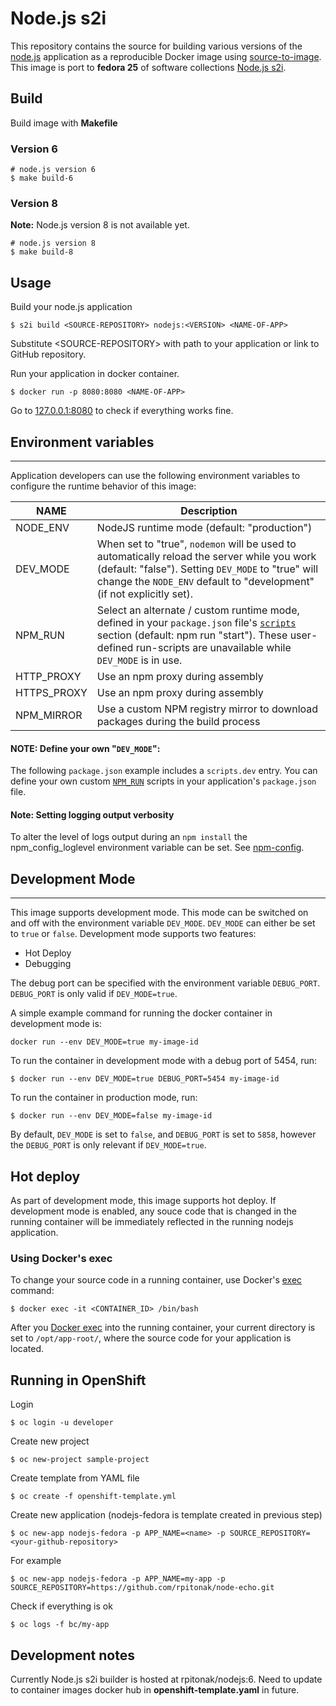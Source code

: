 # Node.js s2i
This repository contains the source for building various versions of the [node.js](https://nodejs.org/) application as a reproducible Docker image using [source-to-image](https://github.com/openshift/source-to-image). This image is port to **fedora 25** of software collections [Node.js s2i](https://github.com/sclorg/s2i-nodejs-container).

## Build
Build image with **Makefile**

### Version 6
```
# node.js version 6
$ make build-6
```

### Version 8
**Note:** Node.js version 8 is not available yet. 
```
# node.js version 8
$ make build-8
```

## Usage

Build your node.js application
```
$ s2i build <SOURCE-REPOSITORY> nodejs:<VERSION> <NAME-OF-APP>
```
Substitute \<SOURCE-REPOSITORY\> with path to your application or link to GitHub repository.

Run your application in docker container.

```
$ docker run -p 8080:8080 <NAME-OF-APP>
```

Go to [127.0.0.1:8080](127.0.0.1:8080) to check if everything works fine.

## Environment variables
---------------------

Application developers can use the following environment variables to configure the runtime behavior of this image:

NAME        | Description
------------|-------------
NODE_ENV    | NodeJS runtime mode (default: "production")
DEV_MODE    | When set to "true", `nodemon` will be used to automatically reload the server while you work (default: "false"). Setting `DEV_MODE` to "true" will change the `NODE_ENV` default to "development" (if not explicitly set).
NPM_RUN     | Select an alternate / custom runtime mode, defined in your `package.json` file's [`scripts`](https://docs.npmjs.com/misc/scripts) section (default: npm run "start"). These user-defined run-scripts are unavailable while `DEV_MODE` is in use.
HTTP_PROXY  | Use an npm proxy during assembly
HTTPS_PROXY | Use an npm proxy during assembly
NPM_MIRROR  | Use a custom NPM registry mirror to download packages during the build process

#### NOTE: Define your own "`DEV_MODE`":

The following `package.json` example includes a `scripts.dev` entry.  You can define your own custom [`NPM_RUN`](https://docs.npmjs.com/cli/run-script) scripts in your application's `package.json` file.

#### Note: Setting logging output verbosity
To alter the level of logs output during an `npm install` the npm_config_loglevel environment variable can be set. See [npm-config](https://docs.npmjs.com/misc/config).

## Development Mode
---------------------
This image supports development mode. This mode can be switched on and off with the environment variable `DEV_MODE`. `DEV_MODE` can either be set to `true` or `false`.
Development mode supports two features:
* Hot Deploy
* Debugging

The debug port can be specified with the environment variable `DEBUG_PORT`. `DEBUG_PORT` is only valid if `DEV_MODE=true`.

A simple example command for running the docker container in development mode is:
```
docker run --env DEV_MODE=true my-image-id
```

To run the container in development mode with a debug port of 5454, run:
```
$ docker run --env DEV_MODE=true DEBUG_PORT=5454 my-image-id
```

To run the container in production mode, run:
```
$ docker run --env DEV_MODE=false my-image-id
```

By default, `DEV_MODE` is set to `false`, and `DEBUG_PORT` is set to `5858`, however the `DEBUG_PORT` is only relevant if `DEV_MODE=true`.

Hot deploy
--------------------

As part of development mode, this image supports hot deploy. If development mode is enabled, any souce code that is changed in the running container will be immediately reflected in the running nodejs application.

### Using Docker's exec

To change your source code in a running container, use Docker's [exec](http://docker.io) command:
```
$ docker exec -it <CONTAINER_ID> /bin/bash
```
After you [Docker exec](https://docs.docker.com/engine/reference/commandline/exec/) into the running container, your current directory is set to `/opt/app-root/`, where the source code for your application is located.

## Running in OpenShift

Login
```
$ oc login -u developer
```

Create new project
```
$ oc new-project sample-project
```

Create template from YAML file
```
$ oc create -f openshift-template.yml
```

Create new application (nodejs-fedora is template created in previous step)
```
$ oc new-app nodejs-fedora -p APP_NAME=<name> -p SOURCE_REPOSITORY=<your-github-repository>
```
For example
```
$ oc new-app nodejs-fedora -p APP_NAME=my-app -p SOURCE_REPOSITORY=https://github.com/rpitonak/node-echo.git
```
Check if everything is ok
```
$ oc logs -f bc/my-app
```

## Development notes
Currently Node.js s2i builder is hosted at rpitonak/nodejs:6. Need to update to container images docker hub in **openshift-template.yaml** in future.
